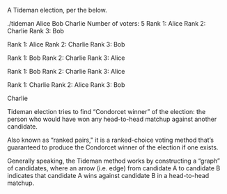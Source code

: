 A Tideman election, per the below.

./tideman Alice Bob Charlie
Number of voters: 5
Rank 1: Alice
Rank 2: Charlie
Rank 3: Bob

Rank 1: Alice
Rank 2: Charlie
Rank 3: Bob

Rank 1: Bob
Rank 2: Charlie
Rank 3: Alice

Rank 1: Bob
Rank 2: Charlie
Rank 3: Alice

Rank 1: Charlie
Rank 2: Alice
Rank 3: Bob

Charlie

Tideman election tries to find “Condorcet winner” of the election:
the person who would have won any head-to-head matchup against another candidate.

Also known as “ranked pairs," it is a ranked-choice voting method
that’s guaranteed to produce the Condorcet winner of the election if one exists.

Generally speaking, the Tideman method works by constructing a “graph” of candidates,
where an arrow (i.e. edge) from candidate A to candidate B indicates that candidate A wins against candidate B in a head-to-head matchup.
